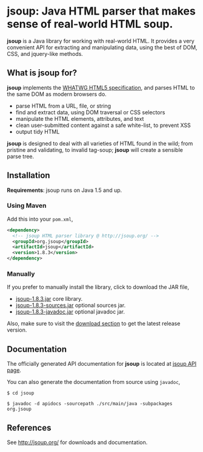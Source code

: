# jsoup: Java HTML parser that makes sense of real-world HTML soup.

**jsoup** is a Java library for working with real-world HTML. It provides a very convenient API for extracting and manipulating data, using the best of DOM, CSS, and jquery-like methods.

## What is jsoup for?

**jsoup** implements the [WHATWG HTML5 specification](http://whatwg.org/html), and parses HTML to the same DOM as modern browsers do.

* parse HTML from a URL, file, or string
* find and extract data, using DOM traversal or CSS selectors
* manipulate the HTML elements, attributes, and text
* clean user-submitted content against a safe white-list, to prevent XSS
* output tidy HTML

**jsoup** is designed to deal with all varieties of HTML found in the wild; from pristine and validating, to invalid tag-soup; **jsoup** will create a sensible parse tree.

## Installation

**Requirements**: jsoup runs on Java 1.5 and up.

### Using Maven

Add this into your `pom.xml`,

```xml
<dependency>
  <!-- jsoup HTML parser library @ http://jsoup.org/ -->
  <groupId>org.jsoup</groupId>
  <artifactId>jsoup</artifactId>
  <version>1.8.3</version>
</dependency>
```

### Manually

If you prefer to manually install the library, click to download the JAR file,

* [jsoup-1.8.3.jar](https://jsoup.org/packages/jsoup-1.8.3.jar) core library.
* [jsoup-1.8.3-sources.jar](https://jsoup.org/packages/jsoup-1.8.3-sources.jar) optional sources jar.
* [jsoup-1.8.3-javadoc.jar](https://jsoup.org/packages/jsoup-1.8.3-javadoc.jar) optional javadoc jar.

Also, make sure to visit the [download section](https://jsoup.org/download) to get the latest release version.

## Documentation

The officially generated API documentation for **jsoup** is located at [jsoup API page](https://jsoup.org/apidocs/).

You can also generate the documentation from source using `javadoc`,

```
$ cd jsoup

$ javadoc -d apidocs -sourcepath ./src/main/java -subpackages org.jsoup
```

## References

See http://jsoup.org/ for downloads and documentation.
